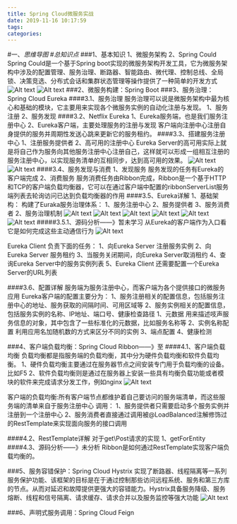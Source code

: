 ```yaml
---
title: Spring Cloud微服务实战
date: 2019-11-16 10:17:59
tags: 
categories: 
---
```

#一、*思维导图*
#*总知识点*
###1、基本知识
	1、微服务架构
	2、Spring Could
		Spring Could是一个基于Spring boot实现的微服务架构开发工具，它为微服务架构中涉及的配置管理、服务治理、断路器、智能路由、微代理、控制总线、全局锁、决策竞选、分布式会话和集群状态管理等操作提供了一种简单的开发方式
![Alt text](./1565961147752.png)
![Alt text](./1565961179422.png)
###2、微服务构建：Spring Boot
###3、服务治理：Spring Cloud Eureka
####3.1、服务治理
		服务治理可以说是微服务架构中最为核心和基础的模块，它主要用来实现各个微服务实例的自动化注册与发现。
		1、服务注册
		2、服务发现
####3.2、Netflix Eureka
		1、Eureka服务端，也是我们服务注册中心
		2、Eureka客户端，主要处理服务的注册与发现
			客户端向注册中心注册自身提供的服务并周期性发送心跳来更新它的服务租约。
####3.3、搭建服务注册中心
		1、注册服务提供者
		2、高可用的注册中心
			Eureka Server的高可用实际上就是将自己作为服务向其他服务注册中心注册自己，这样就可以形成一组相互注册的服务注册中心，以实现服务清单的互相同步，达到高可用的效果。
![Alt text](./1566044611288.png)
![Alt text](./1566044624721.png)
####3.4、服务发现与消费
	1、发现服务
		服务发现的任务有Eureka的客户端完成
	2、消费服务
		服务消费任务由Ribbon完成，Ribbon是一个基于HTTP和TCP的客户端负载均衡器，它可以在通过客户端中配置的ribbonServerList服务端列表去轮询访问已达到负载均衡器的作用
####3.5、Eureka详解
	1、基础架构：
		构建了Euraka服务治理体系：
		1、服务注册中心
		2、服务提供者
		3、服务消费者
	2、服务治理机制
![Alt text](./1566046772188.png)
![Alt text](./1566046785165.png)
![Alt text](./1566046894174.png)
![Alt text](./1566046902930.png)
![Alt text](./1566046987749.png)
![Alt text](./1566047113107.png)
#####3.5.1、源码分析——》暂未学习
	从Eureka的客户端作为入口看它是如何完成这些主动通信行为
![Alt text](./1566047547081.png)

Eureka Client 负责下面的任务：
1、向Eureka Server 注册服务实例
2、向Eureka Server 服务租约
3、当服务关闭期间，向Eureka Server取消租约
4、查询Eureka Server中的服务实例列表
5、Eureka Client 还需要配置一个Eureka Server的URL列表

####3.6、配置详解
	服务端为服务注册中心，而客户端为各个提供接口的微服务应用
	Eureka客户端的配置主要分为：
	1、服务注册相关的配置信息，包括服务注册中心的地址、服务获取的间隔时间、可用区域等
	2、服务实例相关的配置信息，包括服务实例的名称、IP地址、端口号、健康检查路径
		1、元数据
			用来描述吱声服务信息的对象，其中包含了一些标准化的元数据，比如服务名称等
		2、实例名称配置
			利用应用名加随机数的方式来区分不同的实例
		3、端点配置
		4、健康检测

###4、客户端负载均衡：Spring Cloud Ribbon——》至
####4.1、客户端负载均衡
	负载均衡都是指服务端的负载均衡，其中分为硬件负载均衡和软件负载均衡。
	1、硬件负载均衡主要通过在服务器节点之间安装专门用于负载均衡的设备。比如F5
	2、软件负载均衡则是通过在服务器上安装一些具有均衡负载功能或者模块的软件来完成请求分发工作，例如nginx
![Alt text](./1566999034764.png)

客户端的负载均衡:所有客户端节点都维护着自己要访问的服务端清单，而这些服务端的清单来自于服务注册中心
调用：
	1、服务提供者只需要启动多个服务实例并注册到一个注册中心
	2、服务消费者直接通过调用被@LoadBalanced注解修饰过的RestTemplate来实现面向服务的接口调用

####4.2、RestTemplate详解
	对于get\Post请求的实现
	1、getForEntity
####4.3、源码分析——》未分析
	Ribbon是如何通过RestTemplate实现客户端负载均衡的。




###5、服务容错保护：Spring Cloud Hystrix
	实现了断路器、线程隔离等一系列服务保护功能、该框架的目标是在于通过控制那些访问远程系统、服务和第三方库的节点。从而对延迟和故障提供更强大的容错能力。Hystrix具备服务降级、服务熔断、线程和信号隔离、请求缓存、请求合并以及服务监控等强大功能
![Alt text](./1571557497276.png)

###6、声明式服务调用：Spring Cloud Feign